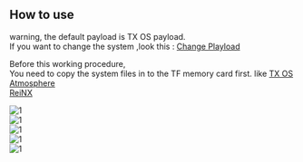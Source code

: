 ## How to use
warning, the default payload is TX OS payload.  
If you want to change the system ,look this :  [Change Playload](https://github.com/euclala/RCM-X86)  

Before this working procedure,  
You need to copy the system files in to the TF memory card first.
like [TX OS](https://sx.xecuter.com/#lineup)  
     [Atmosphere](https://github.com/Atmosphere-NX/Atmosphere)  
     [ReiNX](https://github.com/Reisyukaku/ReiNX)  
     

![1](https://github.com/euclala/RCM-X86/blob/master/jpg/1.jpg)  
![1](https://github.com/euclala/RCM-X86/blob/master/jpg/2.jpg)  
![1](https://github.com/euclala/RCM-X86/blob/master/jpg/3.jpg)  
![1](https://github.com/euclala/RCM-X86/blob/master/jpg/4.jpg)  
![1](https://github.com/euclala/RCM-X86/blob/master/jpg/5.jpg)  





